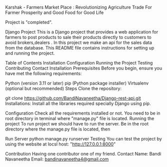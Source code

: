 Karshak - Farmers Market Place : Revolutionizing 
Agriculture Trade For Farmer Prosperity and Good 
Food for Good Life

Project is "completed".


Django Project
This is a Django project that provides a web application for farmers to post products to sale their products directly to customers to avoid brokers,dealers . In this project we make an api for the sales data from the database. This README file contains instructions for setting up and running the project.

Table of Contents
Installation
Configuration
Running the Project
Testing
Contributing
Contact
Installation
Prerequisites
Before you begin, ensure you have met the following requirements:

Python (version 3.11 or later)
pip (Python package installer)
Virtualenv (optional but recommended)
Steps
Clone the repository:

git clone https://github.com/BandiNavaneetha/Django-rest-api.git
Installations: Install all the libraries required specially Django using pip.


Configuration
Check all the requirements installed or not.
You need to be in root directory in terminal where "manage.py" file is located.
Running the project
To run project we should have to run the server.
Be in the root directory where the manage.py file is located, then

Run Server
python manage.py runserver
Testing
You can test the project by using the website at locsl host: "http://127.0.0.1:8000"

Contribution
Having one contributor one of my friend.
Contact
Name: Bandi Navaneetha
Email: bandinavaneetha4@gmail.com

